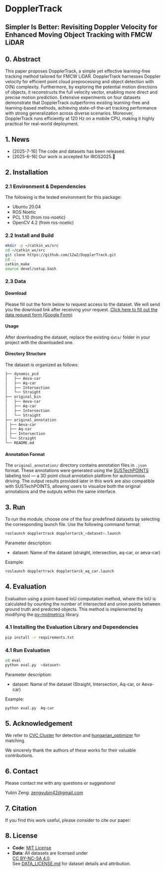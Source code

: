 # DopplerTrack

## Simpler Is Better: Revisiting Doppler Velocity for Enhanced Moving Object Tracking with FMCW LiDAR

## 0. Abstract
This paper proposes DopplerTrack, a simple yet effective learning-free tracking method tailored for FMCW LiDAR. DopplerTrack harnesses Doppler velocity for efficient point cloud preprocessing and object detection with O(N) complexity. Furthermore, by exploring the potential motion directions of objects, it reconstructs the full velocity vector, enabling more direct and precise motion prediction. Extensive experiments on four datasets demonstrate that DopplerTrack outperforms existing learning-free and learning-based methods, achieving state-of-the-art tracking performance with strong generalization across diverse scenarios. Moreover, DopplerTrack runs efficiently at 120 Hz on a mobile CPU, making it highly practical for real-world deployment. 

## 1. News
- [2025-7-16] The code and datasets has been released.
- [2025-6-16] Our work is accepted for IROS2025.🎉

## 2. Installation

### 2.1 Environment & Dependencies

The following is the tested environment for this package:

- Ubuntu 20.04
- ROS Noetic
- PCL 1.10 (from ros-noetic)
- OpenCV 4.2 (from ros-noetic)

### 2.2 Install and Build

```bash
mkdir -p ~/catkin_ws/src
cd ~/catkin_ws/src
git clone https://github.com/12w2/DopplerTrack.git
cd ..
catkin_make
source devel/setup.bash
```


### 2.3 Data 
#### Download
Please fill out the form below to request access to the dataset. We will send you the download link after receiving your request.
[Click here to fill out the data request form (Google Form)](https://docs.google.com/forms/d/e/1FAIpQLSc2T57lVPA2QQ2BXVziZfxVbae0rwpnx1lm-ydJEMg_J5TYSQ/viewform?usp=dialog)

#### Usage
After downloading the dataset, replace the existing `data/` folder in your project with the downloaded one.

#### Directory Structure
The dataset is organized as follows:
```bash
├── dynamic_pcd
│   ├── Aeva-car
│   ├── Aq-car
│   ├── Intersection
│   └── Straight
├── original_bin
│   ├── Aeva-car
│   ├── Aq-car
│   ├── Intersection
│   └── Straight
├── original_annotation
│ ├── Aeva-car
│ ├── Aq-car
│ ├── Intersection
│ └── Straight
└── README.md
```
#### Annotation Format  
The `original_annotation/` directory contains annotation files in `.json` format. These annotations were generated using the [SUSTechPOINTS](https://github.com/naurril/SUSTechPOINTS) labeling tool — a 3D point cloud annotation platform for autonomous driving. The output results provided later in this work are also compatible with SUSTechPOINTS, allowing users to visualize both the original annotations and the outputs within the same interface.



## 3. Run
To run the module, choose one of the four predefined datasets by selecting the corresponding launch file. Use the following command format:


```bash
roslaunch dopplertrack dopplertarck_<dataset>.launch 
```

Parameter description:
- dataset: Name of the dataset (straight, intersection, aq-car, or aeva-car)


Example:
```bash
roslaunch dopplertrack dopplertarck_aq_car.launch
```


## 4. Evaluation

Evaluation using a point-based IoU computation method,  where the IoU is calculated by counting the number of intersected and union points between ground truth and predicted objects.  This method is implemented by modifying the [py-motmetrics](https://github.com/cheind/py-motmetrics) library.

### 4.1 Installing the Evaluation Library and Dependencies
```bash
pip install -r requirements.txt
```

### 4.1 Run Evaluation
```bash
cd eval
python eval.py  <dataset>
```
Parameter description:
- dataset: Name of the dataset (Straight, Intersection, Aq-car, or Aeva-car)

Example:
```bash
python eval.py  Aq-car
```

## 5. Acknowledgement

We  refer to [CVC Cluster](https://github.com/wangx1996/Lidar-Segementation) for detection and [hungarian_optimizer](https://github.com/RocShi/hungarian_optimizer) for matching.

We sincerely thank the authors of these works for their valuable contributions.

## 6. Contact
Please contact me with any questions or suggestions!

Yubin Zeng: zengyubin42@gmail.com

## 7. Citation

If you find this work useful, please consider to cite our paper:

## 8. License

- **Code**: [MIT License](./LICENSE)
- **Data**: All datasets are licensed under  
  [CC BY-NC-SA 4.0](https://creativecommons.org/licenses/by-nc-sa/4.0/).  
  See [DATA_LICENSE.md](./DATA_LICENSE.md) for dataset details and attribution.
